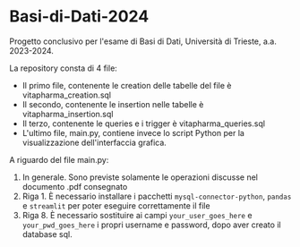 # Basi-di-Dati-2024
Progetto conclusivo per l'esame di Basi di Dati, Università di Trieste, a.a. 2023-2024.

La repository consta di 4 file:
- Il primo file, contenente le creation delle tabelle del file è vitapharma_creation.sql
- Il secondo, contenente le insertion nelle tabelle è vitapharma_insertion.sql
- Il terzo, contenente le queries e i trigger è vitapharma_queries.sql
- L'ultimo file, main.py, contiene invece lo script Python per la visualizzazione dell'interfaccia grafica.

A riguardo del file main.py:
1. In generale. Sono previste solamente le operazioni discusse nel documento .pdf consegnato
2. Riga 1. È necessario installare i pacchetti `mysql-connector-python`, `pandas` e `streamlit` per poter eseguire correttamente il file
3. Riga 8.  È necessario sostituire ai campi `your_user_goes_here` e `your_pwd_goes_here` i propri username e password, dopo aver creato il database sql.
